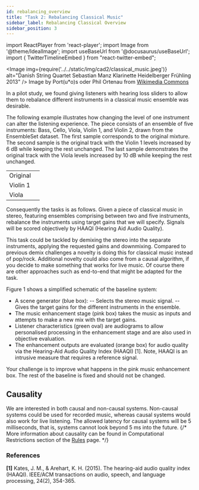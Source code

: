 ```yaml
---
id: rebalancing_overview
title: "Task 2: Rebalancing Classical Music"
sidebar_label: Rebalancing Classical Overview
sidebar_position: 3
---
```

import ReactPlayer from 'react-player';
import Image from '@theme/IdealImage';
import useBaseUrl from '@docusaurus/useBaseUrl';
import { TwitterTimelineEmbed } from "react-twitter-embed";

<Image img={require('../../static/img/cad2/classical_music.jpeg')} alt="Danish String Quartet Sebastian Manz Klarinette Heidelberger Frühling 2013" />
Image by Port(u*o)s oder Phil Ortenau from <a href="https://commons.wikimedia.org/wiki/File:Danish_String_Quartet_Sebastian_Manz_Klarinette_Heidelberger_Fr%C3%BChling_2013_Bild_15.JPG" target="_blank">Wikimedia Commons</a>

In a pilot study, we found giving listeners with hearing loss sliders to allow them to rebalance different instruments
in a classical music ensemble was desirable.

The following example illustrates how changing the level of one instrument can alter the listening experience. 
The piece consists of an ensemble of five instruments: Bass, Cello, Viola, Violin 1, and Violin 2, drawn from the EnsembleSet dataset. 
The first sample corresponds to the original mixture. The second sample is the original track with the Violin 1 levels increased 
by 6 dB while keeping the rest unchanged. The last sample demonstrates the original track with the Viola levels increased 
by 10 dB while keeping the rest unchanged.

|          |                                                                                                                   |
|----------|-------------------------------------------------------------------------------------------------------------------|
| Original | <ReactPlayer pip controls volume="0.25" width="300px" height="50px" url='/audios/cad2/classical_original.mp3' />  |
| Violin 1 | <ReactPlayer pip controls volume="0.25" width="300px" height="50px" url='/audios/cad2/classical_violin.mp3' />    |
| Viola    | <ReactPlayer pip controls volume="0.25" width="300px" height="50px" url='/audios/cad2/classical_viola.mp3'/>      |

Consequently the tasks is as follows. Given a piece of classical music in stereo, featuring ensembles comprising between two and five instruments, rebalance the instruments using target gains that we will specify. Signals will be scored objectively by HAAQI (Hearing Aid Audio Quality).

This task could be tackled by demixing the stereo into the separate instruments, applying the requested gains and downmixing. Compared to previous demix challenges a novelty is doing this for classical music instead of pop/rock. Additional novelty could also come from a causal algorithm, if you decide to make something that works for live music. Of course there are other approaches such as end-to-end that might be adapted for the task.

Figure 1 shows a simplified schematic of the baseline system:

- A scene generator (blue box):
-- Selects the stereo music signal.
-- Gives the target gains for the different instruments in the ensemble.
- The music enhancement stage (pink box) takes the music as inputs and attempts to make a new mix with the target gains.
- Listener characteristics (green oval) are audiograms to allow personalised processing in the enhancement stage and are also used in objective evaluation.
- The enhancement outputs are evaluated (orange box) for audio quality via the Hearing-Aid Audio Quality Index (HAAQI) [1]. Note, HAAQI is an intrusive measure that requires a reference signal.

Your challenge is to improve what happens in the pink music enhancement box. The rest of the baseline is fixed and should not be changed.

## Causality

We are interested in both causal and non-causal systems. Non-causal systems could be used for recorded music, whereas causal systems would also work for live listening. The allowed latency for causal systems will be 5 milliseconds, that is, systems cannot look beyond 5 ms into the future.
{/*
More information about causality can be found in Computational Restrictions section of the [Rules](Take%20Part/rules) page.
*/}

### References
<a name="refs"></a>

**[1]** Kates, J. M., & Arehart, K. H. (2015). The hearing-aid audio quality index (HAAQI). IEEE/ACM transactions on audio, speech, and language processing, 24(2), 354-365.  
